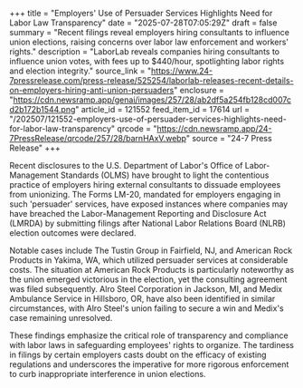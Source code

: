 +++
title = "Employers' Use of Persuader Services Highlights Need for Labor Law Transparency"
date = "2025-07-28T07:05:29Z"
draft = false
summary = "Recent filings reveal employers hiring consultants to influence union elections, raising concerns over labor law enforcement and workers' rights."
description = "LaborLab reveals companies hiring consultants to influence union votes, with fees up to $440/hour, spotlighting labor rights and election integrity."
source_link = "https://www.24-7pressrelease.com/press-release/525254/laborlab-releases-recent-details-on-employers-hiring-anti-union-persuaders"
enclosure = "https://cdn.newsramp.app/genai/images/257/28/ab2df5a254fb128cd007cd2b172b1544.png"
article_id = 121552
feed_item_id = 17614
url = "/202507/121552-employers-use-of-persuader-services-highlights-need-for-labor-law-transparency"
qrcode = "https://cdn.newsramp.app/24-7PressRelease/qrcode/257/28/barnHAxV.webp"
source = "24-7 Press Release"
+++

<p>Recent disclosures to the U.S. Department of Labor's Office of Labor-Management Standards (OLMS) have brought to light the contentious practice of employers hiring external consultants to dissuade employees from unionizing. The Forms LM-20, mandated for employers engaging in such 'persuader' services, have exposed instances where companies may have breached the Labor-Management Reporting and Disclosure Act (LMRDA) by submitting filings after National Labor Relations Board (NLRB) election outcomes were declared.</p><p>Notable cases include The Tustin Group in Fairfield, NJ, and American Rock Products in Yakima, WA, which utilized persuader services at considerable costs. The situation at American Rock Products is particularly noteworthy as the union emerged victorious in the election, yet the consulting agreement was filed subsequently. Alro Steel Corporation in Jackson, MI, and Medix Ambulance Service in Hillsboro, OR, have also been identified in similar circumstances, with Alro Steel's union failing to secure a win and Medix's case remaining unresolved.</p><p>These findings emphasize the critical role of transparency and compliance with labor laws in safeguarding employees' rights to organize. The tardiness in filings by certain employers casts doubt on the efficacy of existing regulations and underscores the imperative for more rigorous enforcement to curb inappropriate interference in union elections.</p>